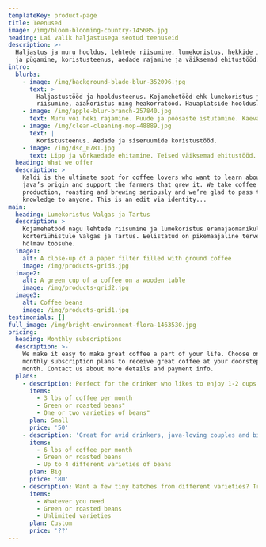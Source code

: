 ```yaml
---
templateKey: product-page
title: Teenused
image: /img/bloom-blooming-country-145685.jpg
heading: Lai valik haljastusega seotud teenuseid
description: >-
  Haljastus ja muru hooldus, lehtede riisumine, lumekoristus, hekkide istutamine
  ja pügamine, koristusteenus, aedade rajamine ja väiksemad ehitustööd.
intro:
  blurbs:
    - image: /img/background-blade-blur-352096.jpg
      text: >
        Haljastustööd ja hooldusteenus. Kojamehetööd ehk lumekoristus ja lehtede
        riisumine, aiakoristus ning heakorratööd. Hauaplatside hooldus.
    - image: /img/apple-blur-branch-257840.jpg
      text: Muru või heki rajamine. Puude ja põõsaste istutamine. Kaevamistööd.
    - image: /img/clean-cleaning-mop-48889.jpg
      text: |
        Koristusteenus. Aedade ja siseruumide koristustööd.
    - image: /img/dsc_0781.jpg
      text: Lipp ja võrkaedade ehitamine. Teised väiksemad ehitustööd.
  heading: What we offer
  description: >
    Kaldi is the ultimate spot for coffee lovers who want to learn about their
    java’s origin and support the farmers that grew it. We take coffee
    production, roasting and brewing seriously and we’re glad to pass that
    knowledge to anyone. This is an edit via identity...
main:
  heading: Lumekoristus Valgas ja Tartus
  description: >
    Kojamehetööd nagu lehtede riisumine ja lumekoristus eramajaomanikule ja
    korteriühistule Valgas ja Tartus. Eelistatud on pikemaajaline tervet hooaega
    hõlmav töösuhe. 
  image1:
    alt: A close-up of a paper filter filled with ground coffee
    image: /img/products-grid3.jpg
  image2:
    alt: A green cup of a coffee on a wooden table
    image: /img/products-grid2.jpg
  image3:
    alt: Coffee beans
    image: /img/products-grid1.jpg
testimonials: []
full_image: /img/bright-environment-flora-1463530.jpg
pricing:
  heading: Monthly subscriptions
  description: >-
    We make it easy to make great coffee a part of your life. Choose one of our
    monthly subscription plans to receive great coffee at your doorstep each
    month. Contact us about more details and payment info.
  plans:
    - description: Perfect for the drinker who likes to enjoy 1-2 cups per day.
      items:
        - 3 lbs of coffee per month
        - Green or roasted beans"
        - One or two varieties of beans"
      plan: Small
      price: '50'
    - description: 'Great for avid drinkers, java-loving couples and bigger crowds'
      items:
        - 6 lbs of coffee per month
        - Green or roasted beans
        - Up to 4 different varieties of beans
      plan: Big
      price: '80'
    - description: Want a few tiny batches from different varieties? Try our custom plan
      items:
        - Whatever you need
        - Green or roasted beans
        - Unlimited varieties
      plan: Custom
      price: '??'
---
```


